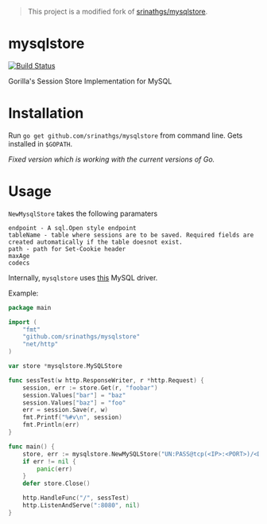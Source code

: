 > This project is a modified fork of [srinathgs/mysqlstore](https://github.com/srinathgs/mysqlstore).

mysqlstore
==========

[![Build Status](https://travis-ci.org/zekroTJA/mysqlstore.svg?branch=master)](https://travis-ci.org/zekroTJA/mysqlstore)

Gorilla's Session Store Implementation for MySQL

Installation
===========

Run `go get github.com/srinathgs/mysqlstore` from command line. Gets installed in `$GOPATH`.

*Fixed version which is working with the current versions of Go.*

Usage
=====

`NewMysqlStore` takes the following paramaters

```
endpoint - A sql.Open style endpoint
tableName - table where sessions are to be saved. Required fields are created automatically if the table doesnot exist.
path - path for Set-Cookie header
maxAge 
codecs
```

Internally, `mysqlstore` uses [this](https://github.com/go-sql-driver/mysql) MySQL driver.

Example:
```go
package main

import (
	"fmt"
	"github.com/srinathgs/mysqlstore"
	"net/http"
)

var store *mysqlstore.MySQLStore

func sessTest(w http.ResponseWriter, r *http.Request) {
	session, err := store.Get(r, "foobar")
	session.Values["bar"] = "baz"
	session.Values["baz"] = "foo"
	err = session.Save(r, w)
	fmt.Printf("%#v\n", session)
	fmt.Println(err)
}

func main() {
	store, err := mysqlstore.NewMySQLStore("UN:PASS@tcp(<IP>:<PORT>)/<DB>?parseTime=true&loc=Local", <tablename>, "/", 3600, []byte("<SecretKey>"))
	if err != nil {
		panic(err)
	}
	defer store.Close()

	http.HandleFunc("/", sessTest)
	http.ListenAndServe(":8080", nil)
}
```
